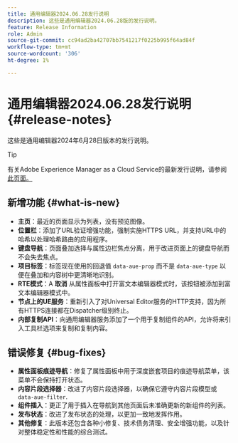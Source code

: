 ```yaml
---
title: 通用编辑器2024.06.28发行说明
description: 这些是通用编辑器2024.06.28版的发行说明。
feature: Release Information
role: Admin
source-git-commit: cc94ad2ba42707bb7541217f0225b995f64ad84f
workflow-type: tm+mt
source-wordcount: '306'
ht-degree: 1%

---
```



# 通用编辑器2024.06.28发行说明 {#release-notes}

这些是通用编辑器2024年6月28日版本的发行说明。

>[!TIP]
>
>有关Adobe Experience Manager as a Cloud Service的最新发行说明，请参阅 [此页面。](/help/release-notes/release-notes-cloud/release-notes-current.md)

## 新增功能 {#what-is-new}

* **主页**：最近的页面显示为列表，没有预览图像。
* **位置栏**：添加了URL验证增强功能，强制实施HTTPS URL，并支持URL中的哈希以处理哈希路由的应用程序。
* **键盘导航**：页面叠加选择与属性边栏焦点分离，用于改进页面上的键盘导航而不会失去焦点。
* **项目标签**：标签现在使用的回退值 `data-aue-prop` 而不是 `data-aue-type` 以便在叠加和内容树中更清晰地识别。
* **RTE模式**：A **取消** 从属性面板中打开富文本编辑器模式时，该按钮被添加到富文本编辑器模式中。
* **节点上的UE服务**：重新引入了对Universal Editor服务的HTTP支持，因为所有HTTPS连接都在Dispatcher级别终止。
* **内部复制API**：向通用编辑器服务添加了一个用于复制组件的API，允许将来引入工具栏选项来复制和复制内容。

## 错误修复 {#bug-fixes}

* **属性面板痕迹导航**：修复了属性面板中用于深度嵌套项目的痕迹导航菜单，该菜单不会保持打开状态。
* **内容片段选择器**：改进了内容片段选择器，以确保它遵守内容片段模型或 `data-aue-filter`.
* **组件插入**：更正了用于插入在导航到其他页面后未准确更新的新组件的列表。
* **发布状态**：改进了发布状态的处理，以更加一致地发挥作用。
* **其他修复**：此版本还包含各种小修复、技术债务清理、安全增强功能，以及针对整体稳定性和性能的综合测试。
